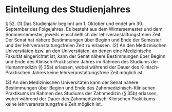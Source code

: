 # Einteilung des Studienjahres
§ 52. (1) Das Studienjahr beginnt am 1. Oktober und endet am 30. September des Folgejahres. Es besteht aus dem Wintersemester und dem Sommersemester, jeweils einschließlich der lehrveranstaltungsfreien Zeit. Der Senat hat nähere Bestimmungen über Beginn und Ende der Semester und der lehrveranstaltungsfreien Zeit zu erlassen.
(2) An den Medizinischen Universitäten bzw. an den Universitäten, an denen eine Medizinische Fakultät eingerichtet ist, kann der Senat nähere Bestimmungen über Beginn und Ende des Klinisch-Praktischen Jahres im Rahmen des Studiums der Humanmedizin (§ 35a) erlassen, wobei während der Dauer des Klinisch-Praktischen Jahres keine lehrveranstaltungsfreie Zeit möglich ist.

(3) An den Medizinischen Universitäten kann der Senat nähere Bestimmungen über Beginn und Ende des Zahnmedizinisch-Klinischen Praktikums im Rahmen des Studiums der Zahnmedizin (§ 35b) erlassen, wobei während der Dauer des Zahnmedizinisch-Klinischen Praktikums keine lehrveranstaltungsfreie Zeit möglich ist.
